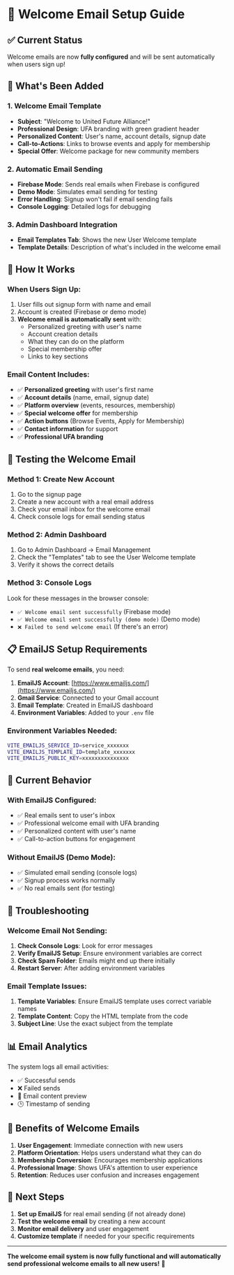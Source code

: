 # 🎉 Welcome Email Setup Guide

## ✅ **Current Status**
Welcome emails are now **fully configured** and will be sent automatically when users sign up!

## 📧 **What's Been Added**

### **1. Welcome Email Template**
- **Subject**: "Welcome to United Future Alliance!"
- **Professional Design**: UFA branding with green gradient header
- **Personalized Content**: User's name, account details, signup date
- **Call-to-Actions**: Links to browse events and apply for membership
- **Special Offer**: Welcome package for new community members

### **2. Automatic Email Sending**
- **Firebase Mode**: Sends real emails when Firebase is configured
- **Demo Mode**: Simulates email sending for testing
- **Error Handling**: Signup won't fail if email sending fails
- **Console Logging**: Detailed logs for debugging

### **3. Admin Dashboard Integration**
- **Email Templates Tab**: Shows the new User Welcome template
- **Template Details**: Description of what's included in the welcome email

## 🚀 **How It Works**

### **When Users Sign Up:**
1. User fills out signup form with name and email
2. Account is created (Firebase or demo mode)
3. **Welcome email is automatically sent** with:
   - Personalized greeting with user's name
   - Account creation details
   - What they can do on the platform
   - Special membership offer
   - Links to key sections

### **Email Content Includes:**
- ✅ **Personalized greeting** with user's first name
- ✅ **Account details** (name, email, signup date)
- ✅ **Platform overview** (events, resources, membership)
- ✅ **Special welcome offer** for membership
- ✅ **Action buttons** (Browse Events, Apply for Membership)
- ✅ **Contact information** for support
- ✅ **Professional UFA branding**

## 🧪 **Testing the Welcome Email**

### **Method 1: Create New Account**
1. Go to the signup page
2. Create a new account with a real email address
3. Check your email inbox for the welcome email
4. Check console logs for email sending status

### **Method 2: Admin Dashboard**
1. Go to Admin Dashboard → Email Management
2. Check the "Templates" tab to see the User Welcome template
3. Verify it shows the correct details

### **Method 3: Console Logs**
Look for these messages in the browser console:
- `✅ Welcome email sent successfully` (Firebase mode)
- `✅ Welcome email sent successfully (demo mode)` (Demo mode)
- `❌ Failed to send welcome email` (If there's an error)

## 📋 **EmailJS Setup Requirements**

To send **real welcome emails**, you need:

1. **EmailJS Account**: [https://www.emailjs.com/](https://www.emailjs.com/)
2. **Gmail Service**: Connected to your Gmail account
3. **Email Template**: Created in EmailJS dashboard
4. **Environment Variables**: Added to your `.env` file

### **Environment Variables Needed:**
```bash
VITE_EMAILJS_SERVICE_ID=service_xxxxxxx
VITE_EMAILJS_TEMPLATE_ID=template_xxxxxxx
VITE_EMAILJS_PUBLIC_KEY=xxxxxxxxxxxxxxx
```

## 🎯 **Current Behavior**

### **With EmailJS Configured:**
- ✅ Real emails sent to user's inbox
- ✅ Professional welcome email with UFA branding
- ✅ Personalized content with user's name
- ✅ Call-to-action buttons for engagement

### **Without EmailJS (Demo Mode):**
- ✅ Simulated email sending (console logs)
- ✅ Signup process works normally
- ✅ No real emails sent (for testing)

## 🔧 **Troubleshooting**

### **Welcome Email Not Sending:**
1. **Check Console Logs**: Look for error messages
2. **Verify EmailJS Setup**: Ensure environment variables are correct
3. **Check Spam Folder**: Emails might end up there initially
4. **Restart Server**: After adding environment variables

### **Email Template Issues:**
1. **Template Variables**: Ensure EmailJS template uses correct variable names
2. **Template Content**: Copy the HTML template from the code
3. **Subject Line**: Use the exact subject from the template

## 📊 **Email Analytics**

The system logs all email activities:
- ✅ Successful sends
- ❌ Failed sends
- 📧 Email content preview
- 🕒 Timestamp of sending

## 🎉 **Benefits of Welcome Emails**

1. **User Engagement**: Immediate connection with new users
2. **Platform Orientation**: Helps users understand what they can do
3. **Membership Conversion**: Encourages membership applications
4. **Professional Image**: Shows UFA's attention to user experience
5. **Retention**: Reduces user confusion and increases engagement

## 🚀 **Next Steps**

1. **Set up EmailJS** for real email sending (if not already done)
2. **Test the welcome email** by creating a new account
3. **Monitor email delivery** and user engagement
4. **Customize template** if needed for your specific requirements

---

**The welcome email system is now fully functional and will automatically send professional welcome emails to all new users!** 🎉
